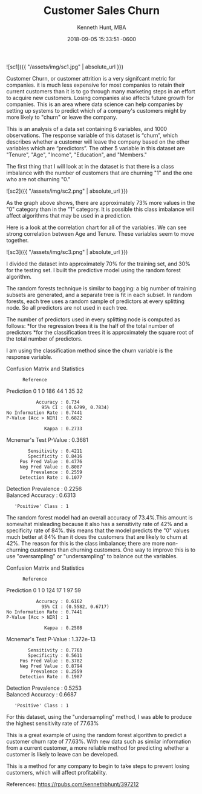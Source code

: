 ﻿---
layout: post
title:  "Customer Sales Churn"
date:   2018-09-05 15:33:51 -0600
author: "Kenneth Hunt, MBA"
image: me3.JPG
---

![sc1]({{ "/assets/img/sc1.jpg" | absolute_url }})

Customer Churn, or customer attrition is a very signifcant metric for companies. it is much less expensive 
for most companies to retain their current customers than it is to go through many marketing steps in an effort to 
acquire new customers. Losing companies also affects future growth for companies. This is an area  where data science can help companies by setting up systems to predict which of a company's customers might by more likely to "churn" or leave the company. 

This is an analysis of a data set containing 6 variables, and 1000 observations. The response variable of this dataset
is “churn”, which describes whether a customer will leave the company based on the other variables which are “predictors”.
The other 5 variable in this dataset are "Tenure", "Age", "Income", "Education", and "Members."

The first thing that I will look at in the dataset is that there is a class imbalance with the number of customers that are
churning "1" and the one who are not churning "0."

![sc2]({{ "/assets/img/sc2.png" | absolute_url }})


As the graph above shows, there are approximately 73% more values in the "0" category than in the "1" category. It is possible this class imbalance will affect algorithms that may be used in a prediction. 

Here is a look at the correlation chart for all of the variables. We can see strong correlation between Age and Tenure. These variables seem to move together. 

![sc3]({{ "/assets/img/sc3.png" | absolute_url }})

I divided the dataset into approximately 70% for the training set, and 30% for the testing set. I built the predictive model using the random forest algorithm. 

The random forests technique is similar to bagging: a big number of training subsets are generated, and a separate tree is fit in each subset. In random forests, each tree uses a random sample of predictors at every splitting node. So all predictors are not used in each tree.

The number of predictors used in every splitting node is computed as follows:
*for the regression trees it is the half of the total number of predictors
*for the classification trees it is approximately the square root of the total number of predictors.

I am using the classification method since the churn variable is the response variable. 

Confusion Matrix and Statistics

          Reference
Prediction   0   1
         0 186  44
         1  35  32
                                          
               Accuracy : 0.734           
                 95% CI : (0.6799, 0.7834)
    No Information Rate : 0.7441          
    P-Value [Acc > NIR] : 0.6822          
                                          
                  Kappa : 0.2733          
 Mcnemar's Test P-Value : 0.3681          
                                          
            Sensitivity : 0.4211          
            Specificity : 0.8416          
         Pos Pred Value : 0.4776          
         Neg Pred Value : 0.8087          
             Prevalence : 0.2559          
         Detection Rate : 0.1077          
   Detection Prevalence : 0.2256          
      Balanced Accuracy : 0.6313          
                                          
       'Positive' Class : 1   


The random forest model had an overall accuracy of 73.4%.This amount is somewhat misleading because it also has a sensitivity rate of 42% and a specificity rate of 84%. this means that the model predicts the "0" values much better at 84% than it does the customers that are likely to churn at 42%. The reason for this is the class imbalance; there are more non-churning customers than churning customers. One way to improve this is to use "oversampling" or "undersampling" to balance out the variables. 

Confusion Matrix and Statistics

          Reference
Prediction   0   1
         0 124  17
         1  97  59
                                          
               Accuracy : 0.6162          
                 95% CI : (0.5582, 0.6717)
    No Information Rate : 0.7441          
    P-Value [Acc > NIR] : 1               
                                          
                  Kappa : 0.2508          
 Mcnemar's Test P-Value : 1.372e-13       
                                          
            Sensitivity : 0.7763          
            Specificity : 0.5611          
         Pos Pred Value : 0.3782          
         Neg Pred Value : 0.8794          
             Prevalence : 0.2559          
         Detection Rate : 0.1987          
   Detection Prevalence : 0.5253          
      Balanced Accuracy : 0.6687          
                                          
       'Positive' Class : 1

For this dataset, using the "undersampling" method, I was able to produce the highest sensitivity rate of 77.63% 

This is a great example of using the random forest algorithm to predict a customer churn rate of 77.63%. With new data such as similar information from a current customer, a more reliable method for predicting whether a customer is likely to leave can be developed. 

This is a method for any company to begin to take steps to prevent losing customers, which will affect profitability. 















<!-- Global site tag (gtag.js) - Google Analytics -->
<script async src="https://www.googletagmanager.com/gtag/js?id=UA-125151167-1"></script>
<script>
  window.dataLayer = window.dataLayer || [];
  function gtag(){dataLayer.push(arguments);}
  gtag('js', new Date());

  gtag('config', 'UA-125151167-1');
</script>











References:
https://rpubs.com/kennethbhunt/397212





 





